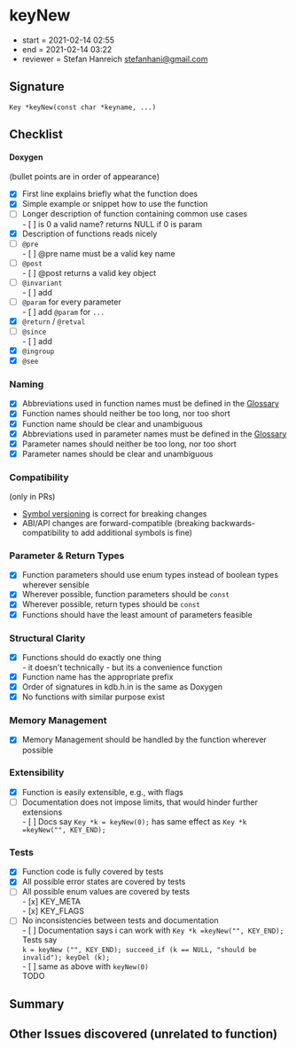 # keyNew

- start = 2021-02-14 02:55
- end = 2021-02-14 03:22
- reviewer = Stefan Hanreich <stefanhani@gmail.com>

## Signature

`Key *keyNew(const char *keyname, ...)`

## Checklist

#### Doxygen

(bullet points are in order of appearance)

- [x] First line explains briefly what the function does
- [x] Simple example or snippet how to use the function
- [ ] Longer description of function containing common use cases  
       - [ ] is 0 a valid name? returns NULL if 0 is param
- [x] Description of functions reads nicely
- [ ] `@pre`  
       - [ ] @pre name must be a valid key name
- [ ] `@post`  
       - [ ] @post returns a valid key object
- [ ] `@invariant`  
       - [ ] add
- [ ] `@param` for every parameter  
       - [ ] add `@param` for `...`
- [x] `@return` / `@retval`
- [ ] `@since`  
       - [ ] add
- [x] `@ingroup`
- [x] `@see`

### Naming

- [x] Abbreviations used in function names must be defined in the
      [Glossary](/doc/help/elektra-glossary.md)
- [x] Function names should neither be too long, nor too short
- [x] Function name should be clear and unambiguous
- [x] Abbreviations used in parameter names must be defined in the
      [Glossary](/doc/help/elektra-glossary.md)
- [x] Parameter names should neither be too long, nor too short
- [x] Parameter names should be clear and unambiguous

### Compatibility

(only in PRs)

- [Symbol versioning](/doc/dev/symbol-versioning.md)
  is correct for breaking changes
- ABI/API changes are forward-compatible (breaking backwards-compatibility
  to add additional symbols is fine)

### Parameter & Return Types

- [x] Function parameters should use enum types instead of boolean types
      wherever sensible
- [x] Wherever possible, function parameters should be `const`
- [x] Wherever possible, return types should be `const`
- [x] Functions should have the least amount of parameters feasible

### Structural Clarity

- [x] Functions should do exactly one thing  
       - it doesn't technically - but its a convenience function
- [x] Function name has the appropriate prefix
- [x] Order of signatures in kdb.h.in is the same as Doxygen
- [x] No functions with similar purpose exist

### Memory Management

- [x] Memory Management should be handled by the function wherever possible

### Extensibility

- [x] Function is easily extensible, e.g., with flags
- [ ] Documentation does not impose limits, that would hinder further extensions  
       - [ ] Docs say `Key *k = keyNew(0);` has same effect
      as `Key *k =keyNew("", KEY_END);`

### Tests

- [x] Function code is fully covered by tests
- [x] All possible error states are covered by tests
- [ ] All possible enum values are covered by tests  
       - [x] KEY_META  
       - [x] KEY_FLAGS
- [ ] No inconsistencies between tests and documentation  
       - [ ] Documentation says i can work with `Key *k =keyNew("", KEY_END);`  
       Tests say  
       `k = keyNew ("", KEY_END); succeed_if (k == NULL, "should be invalid"); keyDel (k);`  
       - [ ] same as above with `keyNew(0)`  
       TODO

## Summary

## Other Issues discovered (unrelated to function)
